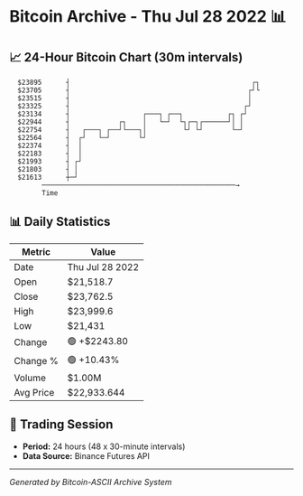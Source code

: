 # Bitcoin Archive - Thu Jul 28 2022 📊

## 📈 24-Hour Bitcoin Chart (30m intervals)

```
  $23895      ┤                                             ┌┐ 
  $23705      ┤                                            ┌┘└ 
  $23515      ┤                                            │   
  $23325      ┤                                           ┌┘   
  $23134      ┤                  ┌───┐ ┌──┐           ┌┐ ┌┘    
  $22944      ┤            ┌┐    │   └─┘  └┐┌─┐┌──────┘│ │     
  $22754      ┤   ┌───┐ ┌──┘└───┐│         └┘ └┘       └─┘     
  $22564      ┤  ┌┘   └─┘       └┘                             
  $22374      ┤  │                                             
  $22183      ┤  │                                             
  $21993      ┤ ┌┘                                             
  $21803      ┤ │                                              
  $21613      ┼─┘                                              
        ────────────────────────────────────────────────→
        Time
```

## 📊 Daily Statistics

| Metric | Value |
|--------|-------|
| Date | Thu Jul 28 2022 |
| Open | $21,518.7 |
| Close | $23,762.5 |
| High | $23,999.6 |
| Low | $21,431 |
| Change | 🟢 +$2243.80 |
| Change % | 🟢 +10.43% |
| Volume | $1.00M |
| Avg Price | $22,933.644 |

## 📅 Trading Session

- **Period:** 24 hours (48 x 30-minute intervals)
- **Data Source:** Binance Futures API

---
*Generated by Bitcoin-ASCII Archive System*
